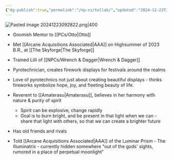 ```yaml
---
{"dg-publish":true,"permalink":"/np-cs/tellah/","updated":"2024-12-23T22:48:10.718-05:00"}
---
```


![Pasted image 20241223092822.png|400](/img/user/Images/Pasted%20image%2020241223092822.png)
- Gnomish Mentor to [[PCs/Otto\|Otto]]
- Met [[Arcane Acquisitions Associated\|AAA]] on Highsummer of 2023 B.R., at [[The Skyforge\|The Skyforge]]
- Trained Lilli of [[NPCs/Wrench & Dagger\|Wrench & Dagger]]
- Pyrotechnician, creates firework displays for festivals around the realms
- Love of pyrotechnics not just about creating beautiful displays - thinks fireworks symbolize hope, joy, and fleeting beauty of life.
- Reverent to [[Amaterasu\|Amaterasu]], believes in her harmony with nature & purity of spirit
	- Spirit can be explosive, change rapidly
	- Goal is to burn bright, and be present in that light when we can - share that light with others, so that we can create a brighter future

- Has old friends and rivals
- Told [[Arcane Acquisitions Associated\|AAA]] of the Luminar Prism - The Illuminatrix - currently hidden somewhere "out of the gods' sights, rumored in a place of perpetual moonlight"